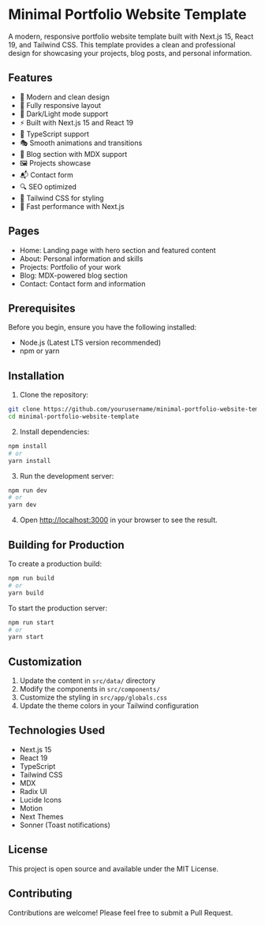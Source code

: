 # Minimal Portfolio Website Template

A modern, responsive portfolio website template built with Next.js 15, React 19, and Tailwind CSS. This template provides a clean and professional design for showcasing your projects, blog posts, and personal information.

## Features

- 🎨 Modern and clean design
- 📱 Fully responsive layout
- 🌙 Dark/Light mode support
- ⚡ Built with Next.js 15 and React 19
- 🎯 TypeScript support
- 🎭 Smooth animations and transitions
- 📝 Blog section with MDX support
- 🖼️ Projects showcase
- 📬 Contact form
- 🔍 SEO optimized
- 🎨 Tailwind CSS for styling
- 🚀 Fast performance with Next.js

## Pages

- Home: Landing page with hero section and featured content
- About: Personal information and skills
- Projects: Portfolio of your work
- Blog: MDX-powered blog section
- Contact: Contact form and information

## Prerequisites

Before you begin, ensure you have the following installed:

- Node.js (Latest LTS version recommended)
- npm or yarn

## Installation

1. Clone the repository:

```bash
git clone https://github.com/yourusername/minimal-portfolio-website-template.git
cd minimal-portfolio-website-template
```

2. Install dependencies:

```bash
npm install
# or
yarn install
```

3. Run the development server:

```bash
npm run dev
# or
yarn dev
```

4. Open [http://localhost:3000](http://localhost:3000) in your browser to see the result.

## Building for Production

To create a production build:

```bash
npm run build
# or
yarn build
```

To start the production server:

```bash
npm run start
# or
yarn start
```

## Customization

1. Update the content in `src/data/` directory
2. Modify the components in `src/components/`
3. Customize the styling in `src/app/globals.css`
4. Update the theme colors in your Tailwind configuration

## Technologies Used

- Next.js 15
- React 19
- TypeScript
- Tailwind CSS
- MDX
- Radix UI
- Lucide Icons
- Motion
- Next Themes
- Sonner (Toast notifications)

## License

This project is open source and available under the MIT License.

## Contributing

Contributions are welcome! Please feel free to submit a Pull Request.

